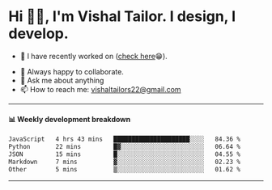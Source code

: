 # Hi 👋🏻, I'm Vishal Tailor. I design, I develop.

- 🔭 I have recently worked on ([check here](https://vishaltailor.com)😁).
<!-- - 🎦 Currently watching: JavaScript: The Hard Parts By Will Sentance. -->
- 👯 Always happy to collaborate.
- 💬 Ask me about anything
- 📫 How to reach me: <a href="mailto:vishaltailors22@gmail.com">vishaltailors22@gmail.com</a>

<hr /> 
<h4>📊 Weekly development breakdown</h4>
<!--START_SECTION:waka-->

```txt
JavaScript   4 hrs 43 mins   █████████████████████░░░░   84.36 %
Python       22 mins         █▓░░░░░░░░░░░░░░░░░░░░░░░   06.64 %
JSON         15 mins         █░░░░░░░░░░░░░░░░░░░░░░░░   04.55 %
Markdown     7 mins          ▓░░░░░░░░░░░░░░░░░░░░░░░░   02.23 %
Other        5 mins          ▒░░░░░░░░░░░░░░░░░░░░░░░░   01.62 %
```

<!--END_SECTION:waka-->
<hr /> 

<!-- ![](./profile-3d-contrib/profile-green-animate.svg) -->
